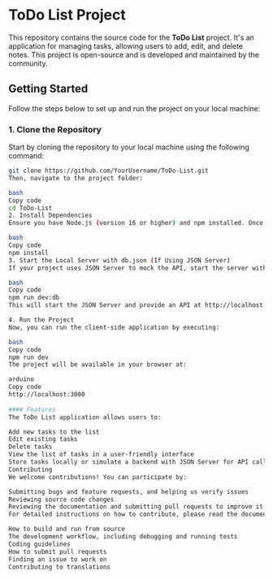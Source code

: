 # ToDo List Project

This repository contains the source code for the **ToDo List** project. It's an application for managing tasks, allowing users to add, edit, and delete notes. This project is open-source and is developed and maintained by the community.

## Getting Started

Follow the steps below to set up and run the project on your local machine:

### 1. Clone the Repository

Start by cloning the repository to your local machine using the following command:

```bash
git clone https://github.com/YourUsername/ToDo-List.git
Then, navigate to the project folder:

bash
Copy code
cd ToDo-List
2. Install Dependencies
Ensure you have Node.js (version 16 or higher) and npm installed. Once that's confirmed, install the project's dependencies by running:

bash
Copy code
npm install
3. Start the Local Server with db.json (If Using JSON Server)
If your project uses JSON Server to mock the API, start the server with the following command:

bash
Copy code
npm run dev:db
This will start the JSON Server and provide an API at http://localhost:3001.

4. Run the Project
Now, you can run the client-side application by executing:

bash
Copy code
npm run dev
The project will be available in your browser at:

arduino
Copy code
http://localhost:3000
  
#### Features
The ToDo List application allows users to:

Add new tasks to the list
Edit existing tasks
Delete tasks
View the list of tasks in a user-friendly interface
Store tasks locally or simulate a backend with JSON Server for API calls
Contributing
We welcome contributions! You can participate by:

Submitting bugs and feature requests, and helping us verify issues
Reviewing source code changes
Reviewing the documentation and submitting pull requests to improve it
For detailed instructions on how to contribute, please read the document How to Contribute, which covers:

How to build and run from source
The development workflow, including debugging and running tests
Coding guidelines
How to submit pull requests
Finding an issue to work on
Contributing to translations
